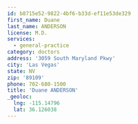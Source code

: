 ```yaml
---
id: b8715e52-9822-4bf6-b33d-ef11e53de329
first_name: Duane
last_name: ANDERSON
license: M.D.
services:
  - general-practice
category: doctors
address: '3059 South Maryland Pkwy'
city: 'Las Vegas'
state: NV
zip: '89109'
phone: 702-680-1500
title: 'Duane ANDERSON'
_geoloc:
  lng: -115.14796
  lat: 36.126038
---
```

